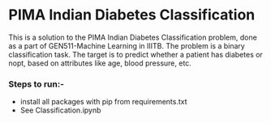 # PIMA Indian Diabetes Classification
 This is a solution to the PIMA Indian Diabetes Classification problem, done as a part of GEN511-Machine Learning in IIITB. The problem is a binary classification task. The target is to predict whether a patient has diabetes or nopt, based on attributes like age, blood pressure, etc. 
 
 ### Steps to run:-
 - install all packages with pip from requirements.txt 
 - See Classification.ipynb
 
